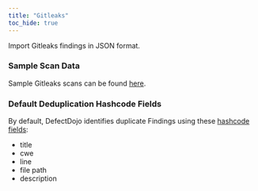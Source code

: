 ```yaml
---
title: "Gitleaks"
toc_hide: true
---
```

Import Gitleaks findings in JSON format.

### Sample Scan Data
Sample Gitleaks scans can be found [here](https://github.com/DefectDojo/django-DefectDojo/tree/master/unittests/scans/gitleaks).

### Default Deduplication Hashcode Fields
By default, DefectDojo identifies duplicate Findings using these [hashcode fields](https://docs.defectdojo.com/en/working_with_findings/finding_deduplication/about_deduplication/):

- title
- cwe
- line
- file path
- description

